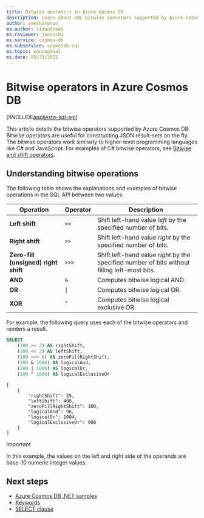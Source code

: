 ```yaml
---
title: Bitwise operators in Azure Cosmos DB
description: Learn about SQL bitwise operators supported by Azure Cosmos DB.
author: seesharprun
ms.author: sidandrews
ms.reviewer: jucocchi
ms.service: cosmos-db
ms.subservice: cosmosdb-sql
ms.topic: conceptual
ms.date: 05/31/2022
---
```


# Bitwise operators in Azure Cosmos DB
[!INCLUDE[appliesto-sql-api](../includes/appliesto-sql-api.md)]


This article details the bitwise operators supported by Azure Cosmos DB. Bitwise operators are useful for constructing JSON result-sets on the fly. The bitwise operators work similarly to higher-level programming languages like C# and JavaScript. For examples of C# bitwise operators, see [Bitwise and shift operators](/dotnet/csharp/language-reference/operators/bitwise-and-shift-operators).

## Understanding bitwise operations

The following table shows the explanations and examples of bitwise operations in the SQL API between two values.

| Operation | Operator | Description |
| --- | --- | --- |
| **Left shift** | ``<<`` | Shift left-hand value *left* by the specified number of bits. |
| **Right shift** | ``>>`` | Shift left-hand value *right* by the specified number of bits. |
| **Zero-fill (unsigned) right shift** | ``>>>`` | Shift left-hand value *right* by the specified number of bits without filling left-most bits. |
| **AND** | ``&`` |  Computes bitwise logical AND. |
| **OR** | ``\|`` | Computes bitwise logical OR. |
| **XOR** | ``^`` | Computes bitwise logical exclusive OR. |


For example, the following query uses each of the bitwise operators and renders a result.

```sql
SELECT 
    (100 >> 2) AS rightShift,
    (100 << 2) AS leftShift,
    (100 >>> 0) AS zeroFillRightShift,
    (100 & 1000) AS logicalAnd,
    (100 | 1000) AS logicalOr,
    (100 ^ 1000) AS logicalExclusiveOr
```

```output
[
    {
        "rightShift": 25,
        "leftShift": 400,
        "zeroFillRightShift": 100,
        "logicalAnd": 96,
        "logicalOr": 1004,
        "logicalExclusiveOr": 908
    }
]
```

> [!IMPORTANT]
> In this example, the values on the left and right side of the operands are base-10 numeric integer values.

## Next steps

- [Azure Cosmos DB .NET samples](https://github.com/Azure/azure-cosmos-dotnet-v3)
- [Keywords](sql-query-keywords.md)
- [SELECT clause](sql-query-select.md)
